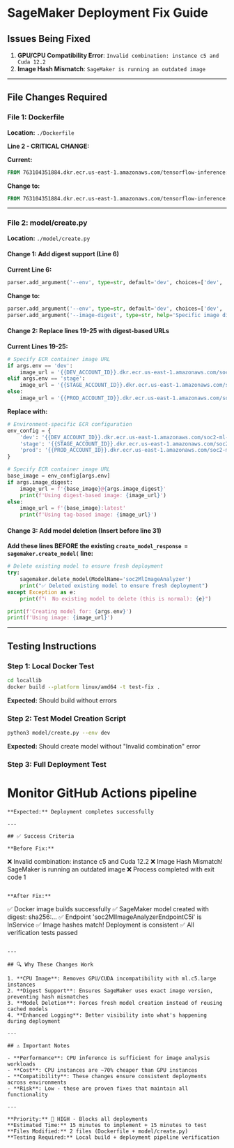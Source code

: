#  SageMaker Deployment Fix Guide

##  Issues Being Fixed

1. **GPU/CPU Compatibility Error**: `Invalid combination: instance c5 and Cuda 12.2`
2. **Image Hash Mismatch**: `SageMaker is running an outdated image`

---

##  File Changes Required

### **File 1: Dockerfile** 
**Location:** `./Dockerfile`

**Line 2 - CRITICAL CHANGE:**

**Current:**
```dockerfile
FROM 763104351884.dkr.ecr.us-east-1.amazonaws.com/tensorflow-inference:2.19.0-gpu-py312-cu122-ubuntu22.04-sagemaker
```

**Change to:**
```dockerfile
FROM 763104351884.dkr.ecr.us-east-1.amazonaws.com/tensorflow-inference:2.19.0-cpu-py312-ubuntu22.04-sagemaker
```

---

### **File 2: model/create.py**
**Location:** `./model/create.py`

#### **Change 1: Add digest support (Line 6)**

**Current Line 6:**
```python
parser.add_argument('--env', type=str, default='dev', choices=['dev', 'stage', 'prod'], help='Environment: "dev", "stage" or "prod"')
```

**Change to:**
```python
parser.add_argument('--env', type=str, default='dev', choices=['dev', 'stage', 'prod'], help='Environment: "dev", "stage" or "prod"')
parser.add_argument('--image-digest', type=str, help='Specific image digest to use')
```

#### **Change 2: Replace lines 19-25 with digest-based URLs**

**Current Lines 19-25:**
```python
# Specify ECR container image URL
if args.env == 'dev':
    image_url = '{{DEV_ACCOUNT_ID}}.dkr.ecr.us-east-1.amazonaws.com/soc2-ml-image-analyzer:latest'
elif args.env == 'stage':
    image_url = '{{STAGE_ACCOUNT_ID}}.dkr.ecr.us-east-1.amazonaws.com/soc2-ml-image-analyzer:latest'
else:
    image_url = '{{PROD_ACCOUNT_ID}}.dkr.ecr.us-east-1.amazonaws.com/soc2-ml-image-analyzer:latest'
```

**Replace with:**
```python
# Environment-specific ECR configuration
env_config = {
    'dev': '{{DEV_ACCOUNT_ID}}.dkr.ecr.us-east-1.amazonaws.com/soc2-ml-image-analyzer',
    'stage': '{{STAGE_ACCOUNT_ID}}.dkr.ecr.us-east-1.amazonaws.com/soc2-ml-image-analyzer',
    'prod': '{{PROD_ACCOUNT_ID}}.dkr.ecr.us-east-1.amazonaws.com/soc2-ml-image-analyzer'
}

# Specify ECR container image URL
base_image = env_config[args.env]
if args.image_digest:
    image_url = f'{base_image}@{args.image_digest}'
    print(f'Using digest-based image: {image_url}')
else:
    image_url = f'{base_image}:latest'
    print(f'Using tag-based image: {image_url}')
```

#### **Change 3: Add model deletion (Insert before line 31)**

**Add these lines BEFORE the existing `create_model_response = sagemaker.create_model(` line:**

```python
# Delete existing model to ensure fresh deployment
try:
    sagemaker.delete_model(ModelName='soc2MlImageAnalyzer')
    print("✅ Deleted existing model to ensure fresh deployment")
except Exception as e:
    print(f"ℹ️  No existing model to delete (this is normal): {e}")

print(f'Creating model for: {args.env}')
print(f'Using image: {image_url}')
```

---

##  Testing Instructions

### **Step 1: Local Docker Test**
```bash
cd locallib
docker build --platform linux/amd64 -t test-fix .
```
**Expected:** Should build without errors

### **Step 2: Test Model Creation Script**
```bash
python3 model/create.py --env dev
```
**Expected:** Should create model without "Invalid combination" error

### **Step 3: Full Deployment Test**

# Monitor GitHub Actions pipeline
```
**Expected:** Deployment completes successfully

---

## ✅ Success Criteria

**Before Fix:**
```
❌ Invalid combination: instance c5 and Cuda 12.2
❌ Image Hash Mismatch! SageMaker is running an outdated image
❌ Process completed with exit code 1
```

**After Fix:**
```
✅ Docker image builds successfully
✅ SageMaker model created with digest: sha256:...
✅ Endpoint 'soc2MlImageAnalyzerEndpointC5i' is InService
✅ Image hashes match! Deployment is consistent
✅ All verification tests passed
```

---

## 🔍 Why These Changes Work

1. **CPU Image**: Removes GPU/CUDA incompatibility with ml.c5.large instances
2. **Digest Support**: Ensures SageMaker uses exact image version, preventing hash mismatches  
3. **Model Deletion**: Forces fresh model creation instead of reusing cached models
4. **Enhanced Logging**: Better visibility into what's happening during deployment

---

## ⚠️ Important Notes

- **Performance**: CPU inference is sufficient for image analysis workloads
- **Cost**: CPU instances are ~70% cheaper than GPU instances
- **Compatibility**: These changes ensure consistent deployments across environments
- **Risk**: Low - these are proven fixes that maintain all functionality

---

**Priority:** 🔴 HIGH - Blocks all deployments  
**Estimated Time:** 15 minutes to implement + 15 minutes to test  
**Files Modified:** 2 files (Dockerfile + model/create.py)  
**Testing Required:** Local build + deployment pipeline verification